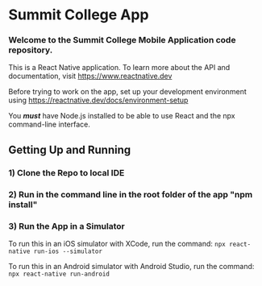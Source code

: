 # Summit College App

### Welcome to the Summit College Mobile Application code repository.

This is a React Native application. To learn more about the API and documentation, visit https://www.reactnative.dev

Before trying to work on the app, set up your development environment using https://reactnative.dev/docs/environment-setup

You ***must*** have Node.js installed to be able to use React and the npx command-line interface.

## Getting Up and Running

### 1) Clone the Repo to local IDE

### 2) Run in the command line in the root folder of the app "npm install"

### 3) Run the App in a Simulator

To run this in an iOS simulator with XCode, run the command: `npx react-native run-ios --simulator`

To run this in an Android simulator with Android Studio, run the command: `npx react-native run-android`
